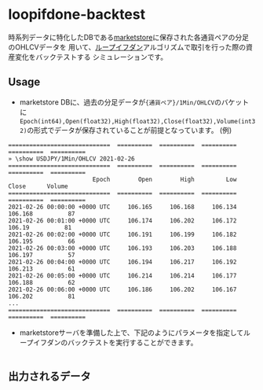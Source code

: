 # loopifdone-backtest

時系列データに特化したDBである[marketstore](https://github.com/alpacahq/marketstore/)に保存された各通貨ペアの分足のOHLCVデータを
用いて、[ループイフダン](https://sec.himawari-group.co.jp/loopifdone/about/)アルゴリズムで取引を行った際の資産変化をバックテストする
シミュレーションです。


## Usage
- marketstore DBに、過去の分足データが`{通貨ペア}/1Min/OHLCV`のバケットに
`Epoch(int64),Open(float32),High(float32),Close(float32),Volume(int32)`の形式でデータが保存されていることが前提となっています。
  (例)
```
=============================  ==========  ==========  ==========  ==========  ==========  
» \show USDJPY/1Min/OHLCV 2021-02-26
=============================  ==========  ==========  ==========  ==========  ==========  
                        Epoch        Open        High         Low       Close      Volume  
=============================  ==========  ==========  ==========  ==========  ==========  
2021-02-26 00:00:00 +0000 UTC     106.165     106.168     106.134     106.168          87  
2021-02-26 00:01:00 +0000 UTC     106.174     106.202     106.172      106.19          81  
2021-02-26 00:02:00 +0000 UTC     106.191     106.199     106.182     106.195          66  
2021-02-26 00:03:00 +0000 UTC     106.193     106.203     106.188     106.197          57  
2021-02-26 00:04:00 +0000 UTC     106.194     106.217     106.192     106.213          61  
2021-02-26 00:05:00 +0000 UTC     106.214     106.214     106.177     106.188          62  
2021-02-26 00:06:00 +0000 UTC     106.186     106.202     106.167     106.202          81  
...
=============================  ==========  ==========  ==========  ==========  ========== 
```

- marketstoreサーバを準備した上で、下記のようにパラメータを指定してループイフダンのバックテストを実行することができます。

```typescript

```

## 出力されるデータ